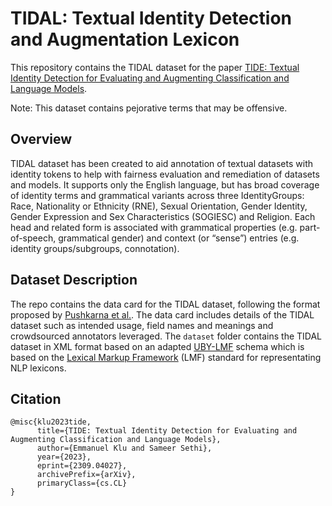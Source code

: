 # TIDAL: Textual Identity Detection and Augmentation Lexicon

This repository contains the TIDAL dataset for the paper [TIDE: Textual
Identity Detection for Evaluating and Augmenting Classification and Language
Models](https://arxiv.org/abs/2309.04027).

Note: This dataset contains pejorative terms that may be offensive.

## Overview
TIDAL dataset has been created to aid annotation of textual datasets with identity tokens to help with fairness evaluation and remediation of datasets and models. It supports only the English language, but has broad coverage of identity terms and grammatical variants across three IdentityGroups: Race, Nationality or Ethnicity (RNE), Sexual Orientation, Gender Identity, Gender Expression and Sex Characteristics (SOGIESC) and Religion. Each head and related form is associated with grammatical properties (e.g. part-of-speech, grammatical gender) and context (or “sense”) entries (e.g. identity groups/subgroups, connotation).

## Dataset Description
The repo contains the data card for the TIDAL dataset, following the format
proposed by [Pushkarna et al.](https://arxiv.org/abs/2204.01075). The data card
includes details of the TIDAL dataset such as intended usage, field names and
meanings and crowdsourced annotators leveraged. The `dataset` folder contains
the TIDAL dataset in XML format based on an adapted
[UBY-LMF](http://www.lrec-conf.org/proceedings/lrec2012/pdf/475_Paper.pdf) schema which is
based on the [Lexical Markup Framework](https://www.iso.org/standard/82014.html) (LMF) standard for representating NLP
lexicons.

## Citation

```
@misc{klu2023tide,
      title={TIDE: Textual Identity Detection for Evaluating and Augmenting Classification and Language Models}, 
      author={Emmanuel Klu and Sameer Sethi},
      year={2023},
      eprint={2309.04027},
      archivePrefix={arXiv},
      primaryClass={cs.CL}
}
```
